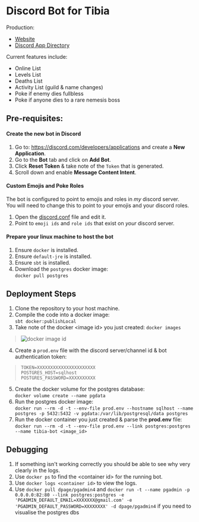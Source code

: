# Discord Bot for Tibia

Production:
- [Website](https://violentbot.xyz)
- [Discord App Directory](https://discord.com/application-directory/1067774715407642624)
   
Current features include:    
- Online List
- Levels List
- Deaths List
- Activity List (guild & name changes)
- Poke if enemy dies fullbless
- Poke if anyone dies to a rare nemesis boss

## Pre-requisites:

#### Create the new bot in Discord
1. Go to: https://discord.com/developers/applications and create a **New Application**.
2. Go to the **Bot** tab and click on **Add Bot**.
3. Click **Reset Token** & take note of the `Token` that is generated.
4. Scroll down and enable **Message Content Intent**.

#### Custom Emojis and Poke Roles
The bot is configured to point to emojis and roles in _my_ discord server.     
You will need to change this to point to your emojis and your discord roles.

1. Open the [discord.conf](https://github.com/Leo32onGIT/death-tracker/blob/seanera/death-tracker/src/main/resources/discord.conf#L11-L34) file and edit it.
2. Point to `emoji ids` and `role ids` that exist on _your_ discord server.

#### Prepare your linux machine to host the bot
1. Ensure `docker` is installed.
1. Ensure `default-jre` is installed.
1. Ensure `sbt` is installed.
3. Download the `postgres` docker image:    
`docker pull postgres`

## Deployment Steps

1. Clone the repository to your host machine.    
2. Compile the code into a docker image:    
`sbt docker:publishLocal`    
3. Take note of the docker \<image id\> you just created: `docker images`   
> ![docker image id](https://i.imgur.com/nXvSeIL.png)

4. Create a `prod.env` file with the discord server/channel id & bot authentication token:
> ```env
> TOKEN=XXXXXXXXXXXXXXXXXXXXXX   
> POSTGRES_HOST=sqlhost
> POSTGRES_PASSWORD=XXXXXXXXXX
> ```
5. Create the docker volume for the postgres database:    
`docker volume create --name pgdata`
6. Run the postgres docker image:    
`docker run --rm -d -t --env-file prod.env --hostname sqlhost --name postgres -p 5432:5432 -v pgdata:/var/lib/postgresql/data postgres`
7. Run the docker container you just created & parse the **prod.env** file:     
`docker run --rm -d -t --env-file prod.env --link postgres:postgres --name tibia-bot <image_id>`

## Debugging

1. If something isn't working correctly you should be able to see why very clearly in the logs.
2. Use `docker ps` to find the \<container id\> for the running bot.
3. Use `docker logs <container id>` to view the logs.
4. Use `docker pull dpage/pgadmin4` and `docker run -t --name pgadmin -p 0.0.0.0:82:80 --link postgres:postgres -e 'PGADMIN_DEFAULT_EMAIL=XXXXXXX@gmail.com' -e 'PGADMIN_DEFAULT_PASSWORD=XXXXXXXX' -d dpage/pgadmin4` if you need to visualise the postgres dbs
